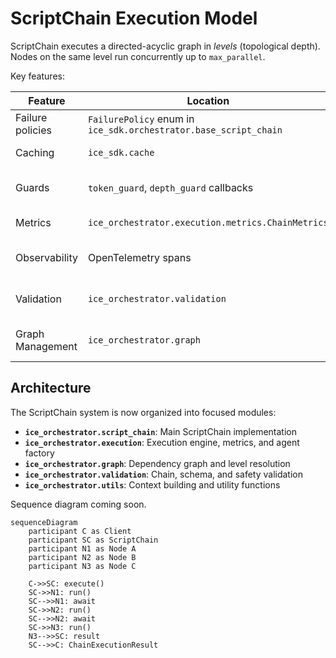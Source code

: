 # ScriptChain Execution Model

ScriptChain executes a directed-acyclic graph in *levels* (topological depth).  Nodes on the same level run concurrently up to `max_parallel`.

Key features:

| Feature | Location | Notes |
|---------|----------|-------|
| Failure policies | `FailurePolicy` enum in `ice_sdk.orchestrator.base_script_chain` | `CONTINUE_POSSIBLE`, `HALT_ON_ERROR`, etc. |
| Caching | `ice_sdk.cache` | Hashes node inputs + config |
| Guards | `token_guard`, `depth_guard` callbacks | Abort politely when ceilings exceeded |
| Metrics | `ice_orchestrator.execution.metrics.ChainMetrics` | Aggregates token / cost per node |
| Observability | OpenTelemetry spans | Integrate with Jaeger / Honeycomb |
| Validation | `ice_orchestrator.validation` | Schema, safety, and chain validation |
| Graph Management | `ice_orchestrator.graph` | Dependency resolution and level management |

## Architecture

The ScriptChain system is now organized into focused modules:

- **`ice_orchestrator.script_chain`**: Main ScriptChain implementation
- **`ice_orchestrator.execution`**: Execution engine, metrics, and agent factory
- **`ice_orchestrator.graph`**: Dependency graph and level resolution
- **`ice_orchestrator.validation`**: Chain, schema, and safety validation
- **`ice_orchestrator.utils`**: Context building and utility functions

Sequence diagram coming soon.

```mermaid
sequenceDiagram
    participant C as Client
    participant SC as ScriptChain
    participant N1 as Node A
    participant N2 as Node B
    participant N3 as Node C

    C->>SC: execute()
    SC->>N1: run()
    SC-->>N1: await
    SC->>N2: run()
    SC-->>N2: await
    SC->>N3: run()
    N3-->>SC: result
    SC-->>C: ChainExecutionResult
``` 